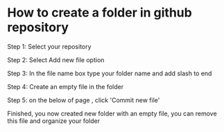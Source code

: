 # How to create a folder in github repository

Step 1: Select your repository 

Step 2: Select Add new file option

Step 3: In the file name box type your folder name and add slash to end

Step 4: Create an empty file in the folder

Step 5: on the below of page , click 'Commit new file'

Finished, you now created new folder with an empty file, you can remove this file and organize your folder

